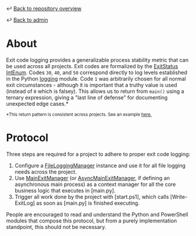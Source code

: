 ↩️ [Back to repository overview](../../README.md)

↩️ [Back to admin](../README.md)

# About

Exit code logging provides a generalizable process stability metric that can be used across all projects. Exit codes are formalized by the [ExitStatus](../../library/akdof_shared/src/akdof_shared/protocol/file_logging_manager.py#L19) [IntEnum](https://docs.python.org/3/library/enum.html#enum.IntEnum). Codes  `30`, `40`, and `50` correspond directly to log levels established in the Python [logging](https://docs.python.org/3/library/logging.html) module. Code `1` was arbitrarily chosen for all normal exit circumstances - although it is important that a truthy value is used (instead of `0` which is falsey). This allows us to return from `main()` using a ternary expression, giving a "last line of defense" for documenting unexpected edge cases.*

<sub>*This return pattern is consistent across projects. See an example [here.](../../projects/regional_kmz_for_ftp/main.py#L53)</sub>

# Protocol

Three steps are required for a project to adhere to proper exit code logging:
1. Configure a [FileLoggingManager](../../library/akdof_shared/src/akdof_shared/protocol/file_logging_manager.py#L82) instance and use it for all file logging needs across the project.
2. Use [MainExitManager](../../library/akdof_shared/src/akdof_shared/protocol/main_exit_manager.py#L76) (or [AsyncMainExitManager](../../library/akdof_shared/src/akdof_shared/protocol/main_exit_manager.py#L76), if defining an asynchronous main process) as a context manager for all the core business logic that executes in [main.py].
3. Trigger all work done by the project with [start.ps1], which calls [Write-ExitLog] as soon as [main.py] is finished executing.

People are encouraged to read and understand the Python and PowerShell modules that compose this protocol, but from a purely implementation standpoint, this should not be necessary.